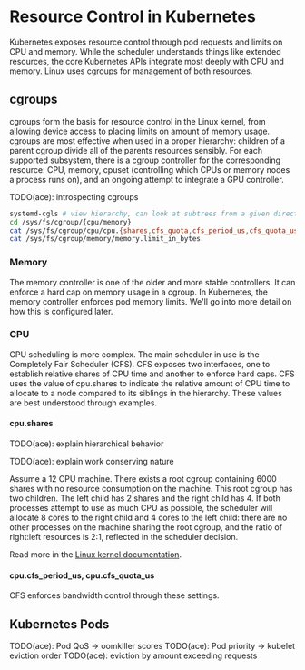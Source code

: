 # Resource Control in Kubernetes

Kubernetes exposes resource control through pod requests and limits on CPU and
memory. While the scheduler understands things like extended resources, the core
Kubernetes APIs integrate most deeply with CPU and memory. Linux uses cgroups
for management of both resources.

## cgroups

cgroups form the basis for resource control in the Linux kernel, from allowing
device access to placing limits on amount of memory usage. cgroups are most
effective when used in a proper hierarchy: children of a parent cgroup divide
all of the parents resources sensibly. For each supported subsystem, there is a
cgroup controller for the corresponding resource: CPU, memory, cpuset
(controlling which CPUs or memory nodes a process runs on), and an ongoing
attempt to integrate a GPU controller.

TODO(ace): introspecting cgroups 

```bash
systemd-cgls # view hierarchy, can look at subtrees from a given directory
cd /sys/fs/cgroup/{cpu/memory}
cat /sys/fs/cgroup/cpu/cpu.{shares,cfs_quota,cfs_period_us,cfs_quota_us}
cat /sys/fs/cgroup/memory/memory.limit_in_bytes
```

### Memory

The memory controller is one of the older and more stable controllers. It can
enforce a hard cap on memory usage in a cgroup. In Kubernetes, the memory
controller enforces pod memory limits. We'll go into more detail on how this is
configured later.

### CPU

CPU scheduling is more complex. The main scheduler in use is the Completely Fair
Scheduler (CFS). CFS exposes two interfaces, one to establish relative shares of
CPU time and another to enforce hard caps. CFS uses the value of cpu.shares to
indicate the relative amount of CPU time to allocate to a node compared to its
siblings in the hierarchy. These values are best understood through examples.

#### cpu.shares

TODO(ace): explain hierarchical behavior

TODO(ace): explain work conserving nature

Assume a 12 CPU machine. There exists a root cgroup containing 6000 shares with
no resource consumption on the machine. This root cgroup has two children. The left child has 2 shares
and the right child has 4. If both processes attempt to use as much CPU as
possible, the scheduler will allocate 8 cores to the right child and 4 cores to
the left child: there are no other processes on the machine sharing the root
cgroup, and the ratio of right:left resources is 2:1, reflected in the scheduler
decision.

Read more in the [Linux kernel documentation][0].

#### cpu.cfs_period_us, cpu.cfs_quota_us

CFS enforces bandwidth control through these settings. 

## Kubernetes Pods

TODO(ace): Pod QoS -> oomkiller scores
TODO(ace): Pod priority -> kubelet eviction order
TODO(ace): eviction by amount exceeding requests

[0]: https://www.kernel.org/doc/html/latest/scheduler/sched-design-CFS.html
